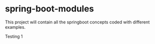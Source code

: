 # spring-boot-modules
This project will contain all the springboot concepts coded with different examples.


Testing 1

